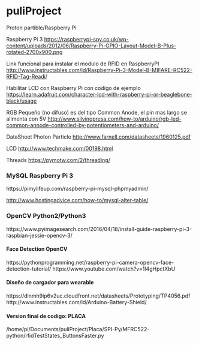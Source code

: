 # puliProject
Proton partible/Raspberry Pi

Raspberry Pi 3
https://raspberrypi-spy.co.uk/wp-content/uploads/2012/06/Raspberry-Pi-GPIO-Layout-Model-B-Plus-rotated-2700x900.png

Link funcional para instalar el modulo de RFID en RaspberryPI
http://www.instructables.com/id/Raspberry-Pi-3-Model-B-MIFARE-RC522-RFID-Tag-Readi/

Habilitar LCD con Raspberry Pi con codigo de ejemplo
https://learn.adafruit.com/character-lcd-with-raspberry-pi-or-beaglebone-black/usage

RGB Pequeño (no difuso) es del tipo Common Anode, el pin mas largo se alimenta con 5V
http://www.silvinopresa.com/how-to/arduino/rgb-led-common-annode-controlled-by-potentiometers-and-arduino/

DataSheet Photon Particle
http://www.farnell.com/datasheets/1960125.pdf

LCD
http://www.techmake.com/00198.html

Threads
https://pymotw.com/2/threading/

<h3> MySQL Raspberry Pi 3 </h3>
https://pimylifeup.com/raspberry-pi-mysql-phpmyadmin/

http://www.hostingadvice.com/how-to/mysql-alter-table/



<h3> OpenCV Python2/Python3 </h3> 
https://www.pyimagesearch.com/2016/04/18/install-guide-raspberry-pi-3-raspbian-jessie-opencv-3/

<h4> Face Detection OpenCV </h4>
https://pythonprogramming.net/raspberry-pi-camera-opencv-face-detection-tutorial/
https://www.youtube.com/watch?v=1I4gHpctXbU


<h4> Diseño de cargador para wearable </h4>
https://dlnmh9ip6v2uc.cloudfront.net/datasheets/Prototyping/TP4056.pdf
http://www.instructables.com/id/Arduino-Battery-Shield/

<h4> Version final de codigo: PLACA </h4>
/home/pi/Documents/puliProject/Placa/SPI-Py/MFRC522-python/rfidTestStates_ButtonsFaster.py
